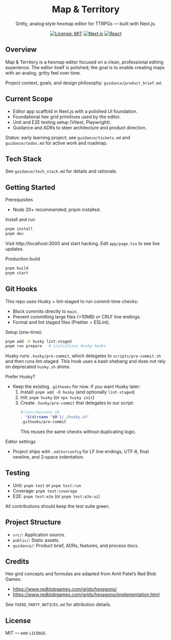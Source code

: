 <div align="center">

# Map & Territory

Gritty, analog‑style hexmap editor for TTRPGs — built with Next.js.

[![License: MIT](https://img.shields.io/badge/License-MIT-green.svg)](LICENSE)
[![Next.js](https://img.shields.io/badge/Next.js-15-black)](https://nextjs.org)
[![React](https://img.shields.io/badge/React-19-61dafb)](https://react.dev)

<!-- Screenshot/preview: add an image or GIF here when available -->
<!-- <img src="./docs/preview.png" alt="Map & Territory preview" width="800"/> -->

</div>

## Overview

Map & Territory is a hexmap editor focused on a clean, professional editing experience. The editor itself is polished; the goal is to enable creating maps with an analog, gritty feel over time.

Project context, goals, and design philosophy: `guidance/product_brief.md`.

## Current Scope

- Editor app scaffold in Next.js with a polished UI foundation.
- Foundational hex grid primitives used by the editor.
- Unit and E2E testing setup (Vitest, Playwright).
- Guidance and ADRs to steer architecture and product direction.

Status: early learning project; see `guidance/tickets.md` and `guidance/todos.md` for active work and roadmap.

## Tech Stack

See `guidance/tech_stack.md` for details and rationale.

## Getting Started

Prerequisites

- Node 20+ recommended; pnpm installed.

Install and run

```bash
pnpm install
pnpm dev
```

Visit http://localhost:3000 and start hacking. Edit `app/page.tsx` to see live updates.

Production build

```bash
pnpm build
pnpm start
```

## Git Hooks

This repo uses Husky + lint-staged to run commit-time checks:

- Block commits directly to `main`.
- Prevent committing large files (>10MB) or CRLF line endings.
- Format and lint staged files (Prettier + ESLint).

Setup (one-time):

```bash
pnpm add -D husky lint-staged
pnpm run prepare   # initializes Husky hooks
```

Husky runs `.husky/pre-commit`, which delegates to `scripts/pre-commit.sh` and then runs lint-staged. This hook uses a bash shebang and does not rely on deprecated `husky.sh` shims.

Prefer Husky?

- Keep the existing `.githooks` for now. If you want Husky later:
  1. Install: `pnpm add -D husky` (and optionally `lint-staged`)
  2. Init: `pnpm husky` (or `npx husky init`)
  3. Create `.husky/pre-commit` that delegates to our script:
     ```sh
     #!/usr/bin/env sh
     . "$(dirname "$0")/_/husky.sh"
     .githooks/pre-commit
     ```
     This reuses the same checks without duplicating logic.

Editor settings

- Project ships with `.editorconfig` for LF line endings, UTF‑8, final newline, and 2‑space indentation.

## Testing

- Unit: `pnpm test` or `pnpm test:run`
- Coverage: `pnpm test:coverage`
- E2E: `pnpm test:e2e` (or `pnpm test:e2e:ui`)

All contributions should keep the test suite green.

## Project Structure

- `src/`: Application source.
- `public/`: Static assets.
- `guidance/`: Product brief, ADRs, features, and process docs.

## Credits

Hex grid concepts and formulas are adapted from Amit Patel’s Red Blob Games:

- https://www.redblobgames.com/grids/hexagons/
- https://www.redblobgames.com/grids/hexagons/implementation.html

See `THIRD_PARTY_NOTICES.md` for attribution details.

## License

MIT — see `LICENSE`.
